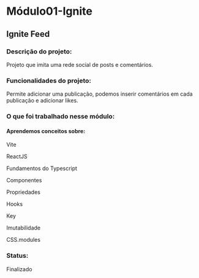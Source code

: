 # Módulo01-Ignite
## Ignite Feed

### Descrição do projeto:
<p>Projeto que imita uma rede social de posts e comentários.</p>

### Funcionalidades do projeto:
<p>Permite adicionar uma publicação, podemos inserir comentários em cada publicação e adicionar likes.</p>


### O que foi trabalhado nesse módulo:
#### Aprendemos conceitos sobre:

<p>Vite</p>
<p>ReactJS</p>
<p>Fundamentos do Typescript</p>
<p>Componentes</p>
<p>Propriedades</p>
<p>Hooks</p>
<p>Key</p>
<p>Imutabilidade</p>
<p>CSS.modules</p>

### Status:
<p>Finalizado</p>
